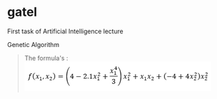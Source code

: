 # gatel
First task of Artificial Intelligence lecture

Genetic Algorithm

> The formula's :
![Genetic Algortihm](formula.PNG)
